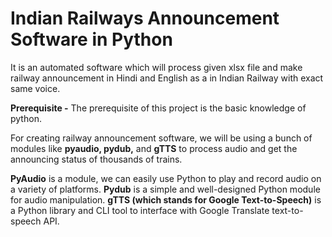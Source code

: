 # Indian Railways Announcement Software in Python
It is an automated software which will process given xlsx file and make railway announcement in Hindi and English as a in Indian Railway with exact same voice.

**Prerequisite -** The prerequisite of this project is the basic knowledge of python.

For creating railway announcement software, we will be using a bunch of modules like **pyaudio, pydub,** and **gTTS** to process audio and get the announcing status of thousands of trains. 

**PyAudio** is a module, we can easily use Python to play and record audio on a variety of platforms. 
**Pydub** is a simple and well-designed Python module for audio manipulation.
**gTTS (which stands for Google Text-to-Speech)** is a Python library and CLI tool to interface with Google Translate text-to-speech API.
